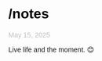 <div style="font-family:Arial, sans-serif;padding:10px">
<h1><a style="color:#000000;text-decoration:none" href="/">/notes</a></h1>
<span style="font-size:14px;color:#c0c0c0">May 15, 2025</span>
<p>Live life and the moment. 😊</p>
<br/>
</div>
